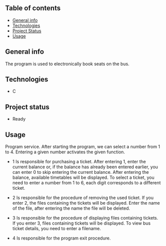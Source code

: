 ## Table of contents
* [General info](#General-info)
* [Technologies](#Technologies)
* [Project Status](Project-status)
* [Usage](#Usage)

## General info
The program is used to electronically book seats on the bus.

## Technologies
* C

## Project status
* Ready

## Usage
Program service. After starting the program, we can select a number from 1 to 4. Entering a given number activates the given function.

- 1 Is responsible for purchasing a ticket. After entering 1, enter the current balance or, if the balance has already been entered earlier, you can enter 0 to skip entering the current balance. After entering the balance, available timetables will be displayed. To select a ticket, you need to enter a number from 1 to 6, each digit corresponds to a different ticket.

- 2 Is responsible for the procedure of removing the used ticket. If you enter 2, the files containing the tickets will be displayed. Enter the name of the file, after entering the name the file will be deleted.

- 3 Is responsible for the procedure of displaying files containing tickets. If you enter 3, files containing tickets will be displayed. To view bus ticket details, you need to enter a filename.

- 4 Is responsible for the program exit procedure.
